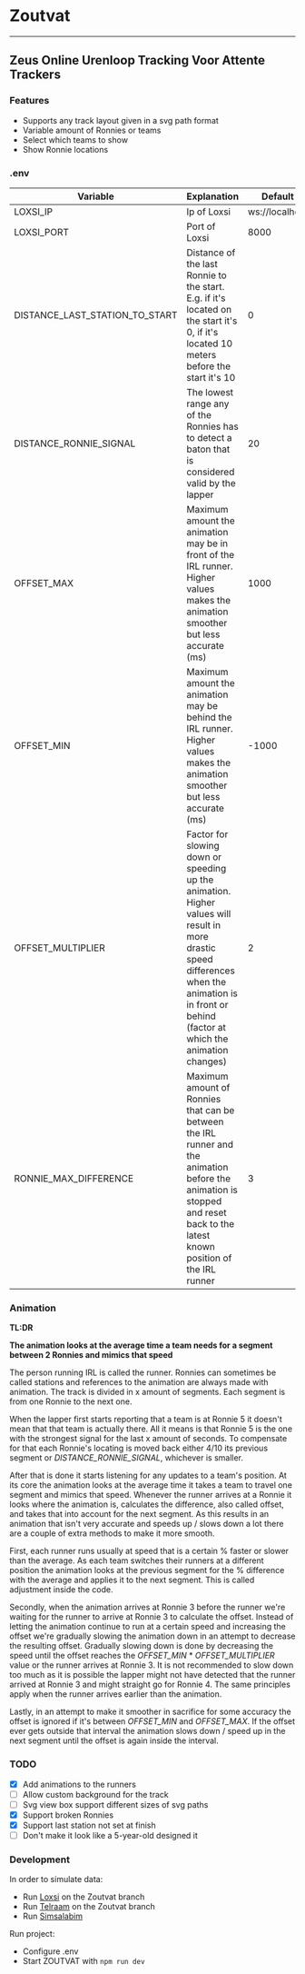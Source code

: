 # Zoutvat

-----

## Zeus Online Urenloop Tracking Voor Attente Trackers

### Features
- Supports any track layout given in a svg path format
- Variable amount of Ronnies or teams
- Select which teams to show
- Show Ronnie locations

### .env
| Variable | Explanation                                                                                                                                                                                        | Default        |
|----------|----------------------------------------------------------------------------------------------------------------------------------------------------------------------------------------------------|----------------|
| LOXSI_IP | Ip of Loxsi                                                                                                                                                                                        | ws://localhost |
| LOXSI_PORT | Port of Loxsi                                                                                                                                                                                      | 8000           |
| DISTANCE_LAST_STATION_TO_START | Distance of the last Ronnie to the start. E.g. if it's located on the start it's 0, if it's located 10 meters before the start it's 10                                                             | 0              |
| DISTANCE_RONNIE_SIGNAL | The lowest range any of the Ronnies has to detect a baton that is considered valid by the lapper                                                                                                   | 20             |
| OFFSET_MAX | Maximum amount the animation may be in front of the IRL runner. Higher values makes the animation smoother but less accurate (ms)                                                                  | 1000           |
| OFFSET_MIN | Maximum amount the animation may be behind the IRL runner. Higher values makes the animation smoother but less accurate (ms)                                                                       | -1000          |
| OFFSET_MULTIPLIER | Factor for slowing down or speeding up the animation. Higher values will result in more drastic speed differences when the animation is in front or behind (factor at which the animation changes) | 2              |
| RONNIE_MAX_DIFFERENCE | Maximum amount of Ronnies that can be between the IRL runner and the animation before the animation is stopped and reset back to the latest known position of the IRL runner                       | 3 | 

### Animation
**TL:DR**

**The animation looks at the average time a team needs for a segment between 2 Ronnies and mimics that speed**

The person running IRL is called the runner. 
Ronnies can sometimes be called stations and references to the animation are always made with animation.
The track is divided in x amount of segments. Each segment is from one Ronnie to the next one.

When the lapper first starts reporting that a team is at Ronnie 5 it doesn't mean that that team is actually there. 
All it means is that Ronnie 5 is the one with the strongest signal for the last x amount of seconds. 
To compensate for that each Ronnie's locating is moved back either 4/10 its previous segment or *DISTANCE_RONNIE_SIGNAL*, whichever is smaller.

After that is done it starts listening for any updates to a team's position. 
At its core the animation looks at the average time it takes a team to travel one segment and mimics that speed. 
Whenever the runner arrives at a Ronnie it looks where the animation is, calculates the difference, also called offset, and takes that into account for the next segment.
As this results in an animation that isn't very accurate and speeds up / slows down a lot there are a couple of extra methods to make it more smooth.

First, each runner runs usually at speed that is a certain % faster or slower than the average. 
As each team switches their runners at a different position the animation looks at the previous segment for the % difference with the average and applies it to the next segment. 
This is called adjustment inside the code.

Secondly, when the animation arrives at Ronnie 3 before the runner we're waiting for the runner to arrive at Ronnie 3 to calculate the offset. 
Instead of letting the animation continue to run at a certain speed and increasing the offset we're gradually slowing the animation down in an attempt to decrease the resulting offset. 
Gradually slowing down is done by decreasing the speed until the offset reaches the *OFFSET_MIN* * *OFFSET_MULTIPLIER* value or the runner arrives at Ronnie 3. 
It is not recommended to slow down too much as it is possible the lapper might not have detected that the runner arrived at Ronnie 3 and might straight go for Ronnie 4. 
The same principles apply when the runner arrives earlier than the animation.

Lastly, in an attempt to make it smoother in sacrifice for some accuracy the offset is ignored if it's between *OFFSET_MIN* and *OFFSET_MAX*. 
If the offset ever gets outside that interval the animation slows down / speed up in the next segment until the offset is again inside the interval.


### TODO
- [x] Add animations to the runners
- [ ] Allow custom background for the track
- [ ] Svg view box support different sizes of svg paths
- [x] Support broken Ronnies
- [x] Support last station not set at finish
- [ ] Don't make it look like a 5-year-old designed it

### Development
In order to simulate data:
- Run [Loxsi](https://github.com/12urenloop/Loxsi) on the Zoutvat branch
- Run [Telraam](https://github.com/12urenloop/Telraam) on the Zoutvat branch
- Run [Simsalabim](https://github.com/12urenloop/SIMSALABIM)

Run project:
- Configure .env
- Start ZOUTVAT with `npm run dev`